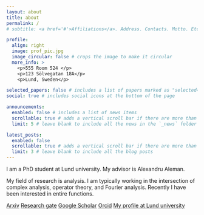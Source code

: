 ```yaml
---
layout: about
title: about
permalink: /
# subtitle: <a href='#'>Affiliations</a>. Address. Contacts. Motto. Etc.

profile:
  align: right
  image: prof_pic.jpg
  image_circular: false # crops the image to make it circular
  more_info: >
    <p>555 Room 524 </p>
    <p>123 Sölvegatan 18A</p>
    <p>Lund, Sweden</p>

selected_papers: false # includes a list of papers marked as "selected={true}"
social: true # includes social icons at the bottom of the page

announcements:
  enabled: false # includes a list of news items
  scrollable: true # adds a vertical scroll bar if there are more than 3 news items
  limit: 5 # leave blank to include all the news in the `_news` folder

latest_posts:
  enabled: false
  scrollable: true # adds a vertical scroll bar if there are more than 3 new posts items
  limit: 3 # leave blank to include all the blog posts
---
```


I am a PhD student at Lund university. My advisor is Alexandru Aleman.

My field of research is analysis. I am typically working in the intersection of complex analysis, operator theory, and Fourier analysis. Recently I have been interested in entire functions.

[Arxiv](https://arxiv.org/a/bergman_a_1.html)
[Research gate](https://www.researchgate.net/profile/Alex-Bergman-4?ev=hdr_xprf)
[Google Scholar](https://scholar.google.com/citations?user=2V-rre8AAAAJ&hl=sv&oi=sra)
[Orcid](https://orcid.org/0009-0004-7328-2413)
[My profile at Lund university](https://www.lunduniversity.lu.se/lucat/user/95b9263e6e7a68136dcc4e786bd8e7bc)
